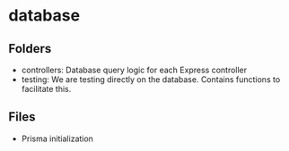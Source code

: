 # database

## Folders
- controllers: Database query logic for each Express controller
- testing: We are testing directly on the database. Contains functions to facilitate this.

## Files
- Prisma initialization
